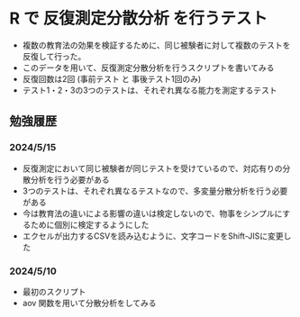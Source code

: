 
# R で 反復測定分散分析 を行うテスト
- 複数の教育法の効果を検証するために、同じ被験者に対して複数のテストを反復して行った。
- このデータを用いて、反復測定分散分析を行うスクリプトを書いてみる
- 反復回数は2回 (事前テスト と 事後テスト1回のみ)
- テスト1・2・3の3つのテストは、それぞれ異なる能力を測定するテスト

## 勉強履歴
### 2024/5/15
- 反復測定において同じ被験者が同じテストを受けているので、対応有りの分散分析を行う必要がある
- 3つのテストは、それぞれ異なるテストなので、多変量分散分析を行う必要がある
- 今は教育法の違いによる影響の違いは検定しないので、物事をシンプルにするために個別に検定するようにした
- エクセルが出力するCSVを読み込むように、文字コードをShift-JISに変更した
### 2024/5/10
- 最初のスクリプト
- aov 関数を用いて分散分析をしてみる